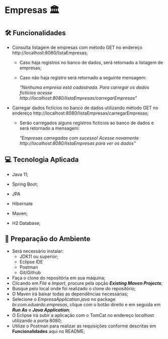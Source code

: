 # Empresas :classical_building:



## 🛠 Funcionalidades

- Consulta listagem de empresas com método GET no endereço http://localhost:8080/listaEmpresas;

  - Caso haja registros no banco de dados, será retornado a listagem de empresas;

  - Caso não haja registro será retornado a seguinte mensagem:

    *"Nenhuma empresa está cadastrada. Para carregar os dados fictícios acesse http://localhost:8080/listaEmpresas/carregarEmpresas"*

- Carregar dados fictícios no banco de dados utilizando método GET no endereço http://localhost:8080/listaEmpresas/carregarEmpresas;

  - Serão carregados alguns registros fictícios ao banco de dados e será retornado a mensagem:

    *"Empresas carregadas com sucesso! Acesse novamente http://localhost:8080/listaEmpresas para ver os dados"*

    

## :computer: Tecnologia Aplicada

- Java 11;

- Spring Boot;

- JPA

- Hibernate

- Maven;

- H2 Database;

  

## 🚀 Preparação do Ambiente

- Será necessário instalar:
  - JDK11 ou superior;
  - Eclipse IDE
  - Postman
  - Git/Github
- Faça o clone do repositória em sua máquina;
- Clicando em *File* e *Import*, procure pela opção ***Existing Maven Projects***;
- Busque pelo local onde foi realizado o clone do repositório;
- O Maven irá baixar todas as dependências necessárias;
- Selecione o *EmpresaApplication.java* no package *br.com.eduardo.empresas*, clique com o botão direito e em seguida em ***Run As*** e ***Java Application***;
- O Eclipse irá subir a aplicação com o TomCat no endereço *localhost* utilizando a porta 8080;
- Utilize o Postman para realizar as requisições conforme descritas em **Funcionalidades** aqui no README;









